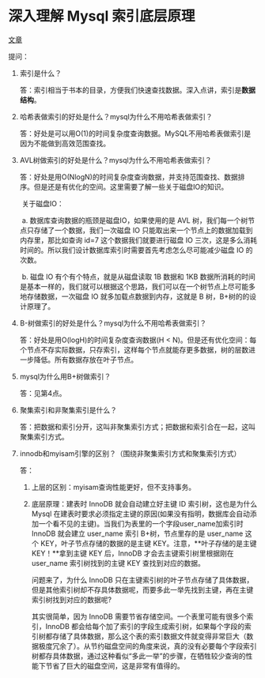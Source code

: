 # 深入理解 Mysql 索引底层原理



[文章](https://zhuanlan.zhihu.com/p/113917726)

提问：

1. 索引是什么？

   答：索引相当于书本的目录，方便我们快速查找数据。深入点讲，索引是**数据结构**。

2. 哈希表做索引的好处是什么？mysql为什么不用哈希表做索引？

   答：好处是可以用O(1)的时间复杂度查询数据。MySQL不用哈希表做索引是因为不能做到高效范围查找。

3. AVL树做索引的好处是什么？mysql为什么不用哈希表做索引？

   答：好处是用O(NlogN)的时间复杂度查询数据，并支持范围查找、数据排序。但是还是有优化的空间。这里需要了解一些关于磁盘IO的知识。

   ​	关于磁盘IO：

   ​	a. 数据库查询数据的瓶颈是磁盘IO，如果使用的是 AVL 树，我们每一个树节点只存储了一个数据，我们一次磁盘 IO 只能取出来一个节点上的数据加载到内存里，那比如查询 id=7 这个数据我们就要进行磁盘 IO 三次，这是多么消耗时间的。所以我们设计数据库索引时需要首先考虑怎么尽可能减少磁盘 IO 的次数。

   ​	b. 磁盘 IO 有个有个特点，就是从磁盘读取 1B 数据和 1KB 数据所消耗的时间是基本一样的，我们就可以根据这个思路，我们可以在一个树节点上尽可能多地存储数据，一次磁盘 IO 就多加载点数据到内存，这就是 B 树，B+树的的设计原理了。

   

4. B-树做索引的好处是什么？mysql为什么不用哈希表做索引？

   答：好处是用O(logH)的时间复杂度查询数据(H < N)。但是还有优化空间：每个节点不存实际数据，只存索引，这样每个节点就能存更多数据，树的层数进一步降低。所有数据存放在叶子节点。

5. mysql为什么用B+树做索引？

   答：见第4点。

6. 聚集索引和非聚集索引是什么？

   答：把数据和索引分开，这叫非聚集索引方式；把数据和索引合在一起，这叫聚集索引方式。

7. innodb和myisam引擎的区别？（围绕非聚集索引方式和聚集索引方式）

   答：

    1. 上层的区别：myisam查询性能更好，但不支持事务。

    2. 底层原理：建表时 InnoDB 就会自动建立好主键 ID 索引树，这也是为什么 Mysql 在建表时要求必须指定主键的原因(如果没有指明，数据库会自动添加一个看不见的主键)。当我们为表里的一个字段user_name加索引时InnoDB 就会建立 user_name 索引 B+树，节点里存的是 user_name 这个 KEY，叶子节点存储的数据的是主键 KEY。注意，**叶子存储的是主键 KEY！**拿到主键 KEY 后，InnoDB 才会去主键索引树里根据刚在 user_name 索引树找到的主键 KEY 查找到对应的数据。

       问题来了，为什么 InnoDB 只在主键索引树的叶子节点存储了具体数据，但是其他索引树却不存具体数据呢，而要多此一举先找到主键，再在主键索引树找到对应的数据呢?

       其实很简单，因为 InnoDB 需要节省存储空间。一个表里可能有很多个索引，InnoDB 都会给每个加了索引的字段生成索引树，如果每个字段的索引树都存储了具体数据，那么这个表的索引数据文件就变得非常巨大（数据极度冗余了）。从节约磁盘空间的角度来说，真的没有必要每个字段索引树都存具体数据，通过这种看似“多此一举”的步骤，在牺牲较少查询的性能下节省了巨大的磁盘空间，这是非常有值得的。

   